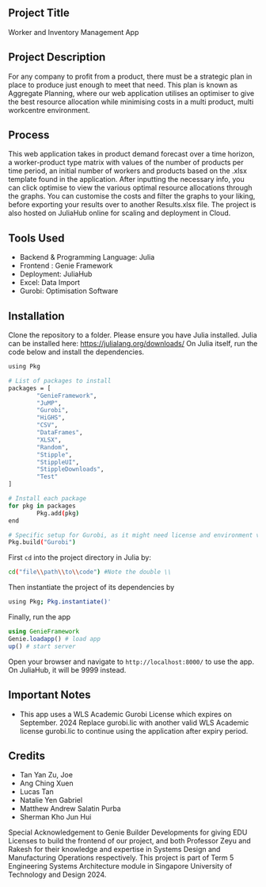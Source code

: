 ## Project Title 
Worker and Inventory Management App

## Project Description
For any company to profit from a product, there must be a strategic plan in place to produce just enough to meet that need. This plan is known as Aggregate Planning, where our web application utilises an optimiser to give the best resource allocation while minimising costs in a multi product, multi workcentre environment. 

## Process
This web application takes in product demand forecast over a time horizon, a worker-product type matrix with values of the number of products per time period, an initial number of workers and products based on the .xlsx template found in the application. After inputting the necessary info, you can click optimise to view the various optimal resource allocations through the graphs. You can customise the costs and filter the graphs to your liking, before exporting your results over to another Results.xlsx file. The project is also hosted on JuliaHub online for scaling and deployment in Cloud.

## Tools Used
- Backend & Programming Language: Julia
- Frontend : Genie Framework
- Deployment: JuliaHub
- Excel: Data Import
- Gurobi: Optimisation Software

## Installation

Clone the repository to a folder.
Please ensure you have Julia installed. Julia can be installed here: https://julialang.org/downloads/ 
On Julia itself, run the code below and install the dependencies.

```bash
using Pkg

# List of packages to install
packages = [
        "GenieFramework",
        "JuMP",
        "Gurobi",
        "HiGHS",
        "CSV",
        "DataFrames",
        "XLSX",
        "Random",
        "Stipple",
        "StippleUI",
        "StippleDownloads",
        "Test"
]

# Install each package
for pkg in packages
        Pkg.add(pkg)
end

# Specific setup for Gurobi, as it might need license and environment variables set up
Pkg.build("Gurobi")
```

First `cd` into the project directory in Julia by:

```bash
cd("file\\path\\to\\code") #Note the double \\
```

Then instantiate the project of its dependencies by

```bash
using Pkg; Pkg.instantiate()'
```

Finally, run the app

```julia
using GenieFramework
Genie.loadapp() # load app
up() # start server
```

Open your browser and navigate to `http://localhost:8000/` to use the app. On JuliaHub, it will be 9999 instead.

## Important Notes
- This app uses a WLS Academic Gurobi License which expires on September. 2024 Replace gurobi.lic with another valid WLS Academic license gurobi.lic to continue using the application after expiry period.

## Credits
- Tan Yan Zu, Joe
- Ang Ching Xuen
- Lucas Tan
- Natalie Yen Gabriel
- Matthew Andrew Salatin Purba
- Sherman Kho Jun Hui

Special Acknowledgement to Genie Builder Developments for giving EDU Licenses to build the frontend of our project, and both Professor Zeyu and Rakesh for their knowledge and expertise in Systems Design and Manufacturing Operations respectively. This project is part of Term 5 Engineering Systems Architecture module in Singapore University of Technology and Design 2024.


